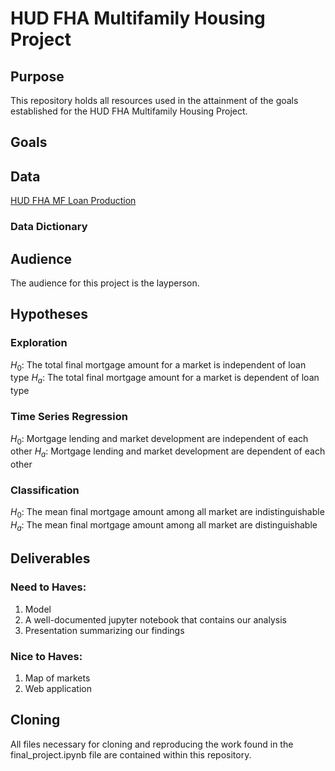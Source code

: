# HUD FHA Multifamily Housing Project

## Purpose
This repository holds all resources used in the attainment of the goals established for the HUD FHA Multifamily Housing Project.

## Goals


## Data
[HUD FHA MF Loan Production](https://www.hud.gov/program_offices/housing/mfh/mfdata/mfproduction)

### Data Dictionary

## Audience
The audience for this project is the layperson.

## Hypotheses

### Exploration
$H_0$: The total final mortgage amount for a market is independent of loan type
$H_a$: The total final mortgage amount for a market is dependent of loan type

### Time Series Regression
$H_0$: Mortgage lending and market development are independent of each other
$H_a$: Mortgage lending and market development are dependent of each other

### Classification
$H_0$: The mean final mortgage amount among all market are indistinguishable 
$H_a$: The mean final mortgage amount among all market are distinguishable

## Deliverables

### Need to Haves:
1. Model
2. A well-documented jupyter notebook that contains our analysis
3. Presentation summarizing our findings

### Nice to Haves:
1. Map of markets
2. Web application

## Cloning
All files necessary for cloning and reproducing the work found in the final_project.ipynb file are contained within this repository.